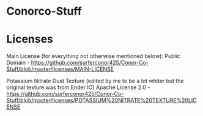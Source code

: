 # Conorco-Stuff

# Licenses

Main License (for everything not otherwise mentioned below): Public Domain - https://github.com/surferconor425/Conor-Co-Stuff/blob/master/licenses/MAIN-LICENSE

Potassium Nitrate Dust Texture (edited by me to be a lot whiter but the original texture was from Ender IO) Apache License 2.0 - https://github.com/surferconor425/Conor-Co-Stuff/blob/master/licenses/POTASSIUM%20NITRATE%20TEXTURE%20LICENSE

